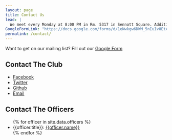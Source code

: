 ```yaml
---
layout: page
title: Contact Us
lead: |
  We meet every Monday at 8:00 PM in Rm. 5317 in Sennott Square. Additional events can be found on our calendar.
GoogleFormLink: "https://docs.google.com/forms/d/1eNwkgw6DWM_5nIuIv8EtAb1eZJRklYl8ELqJli43NIc/viewform"
permalink: /contact/
---
```


Want to get on our mailing list? Fill out our [Google Form](https://www.google.com/calendar/embed?src=pittcsc%40gmail.com&ctz=America/New_York)

## Contact The Club

- [Facebook](https://www.facebook.com/groups/554607607987835/)
- [Twitter](https://twitter.com/pittcsc)
- [Github](https://github.com/Pitt-CSC)
- [Email](mailto:pittcsc@gmail.com)

## Contact The Officers

<ul>
{% for officer in site.data.officers %}
  <li>{{officer.title}}: <a href=mailto:{{officer.email}}>{{officer.name}}</a></li>
{% endfor %}
</ul>
